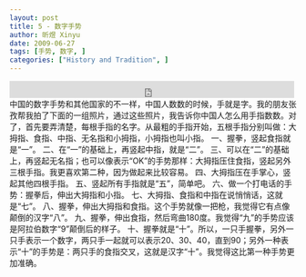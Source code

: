 ```yaml
---
layout: post
title: 5 - 数字手势
author: 昕煜 Xinyu
date: 2009-06-27
tags: [手势, 数字, ]
categories: ["History and Tradition", ]
---
```


<iframe src="https://archive.org/embed/slowchinese_201909/Slow_Chinese_005.mp3" width="500" height="30" frameborder="0" webkitallowfullscreen="true" mozallowfullscreen="true" allowfullscreen></iframe>
中国的数字手势和其他国家的不一样，中国人数数的时候，手就是字。我的朋友张孜帮我拍了下面的一组照片，通过这些照片，我告诉你中国人怎么用手指数数。对了，首先要弄清楚，每根手指的名字。从最粗的手指开始，五根手指分别叫做：大拇指、食指、中指、无名指和小拇指，小拇指也叫小指。
一、握拳，竖起食指就是“一”。
二、在“一”的基础上，再竖起中指，就是“二”。
三、可以在“二”的基础上，再竖起无名指；也可以像表示“OK”的手势那样：大拇指压住食指，竖起另外三根手指。我更喜欢第二种，因为做起来比较容易。
四、大拇指压在手掌心，竖起其他四根手指。
五、竖起所有手指就是“五”，简单吧。
六、做一个打电话的手势：握拳后，伸出大拇指和小指。
七、大拇指、食指和中指在说悄悄话，这就是“七”。
八、握拳，伸出大拇指和食指。这个手势就像一把枪，我觉得它有点像颠倒的汉字“八”。
九、握拳，伸出食指，然后弯曲180度。我觉得“九”的手势应该是阿拉伯数字“9”颠倒后的样子。
十、握拳就是“十”。所以，一只手握拳，另外一只手表示一个数字，两只手一起就可以表示20、30、40，直到90；另外一种表示“十”的手势是：两只手的食指交叉，这就是汉字“十”。我觉得这比第一种手势更加准确。
 

